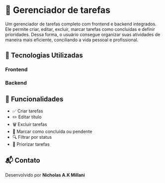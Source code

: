 # 📝 Gerenciador de tarefas

Um gerenciador de tarefas completo com frontend e backend integrados. Ele permite criar, editar, excluir, marcar tarefas como concluídas e definir prioridades. Dessa forma, o usuário consegue organizar suas atividades de maneira mais eficiente, conciliando a vida pessoal e profissional.

## 🚀 Tecnologias Utilizadas

### Frontend

### Backend

## 🧠 Funcionalidades

- ✅ Criar tarefas
- ✏️ Editar título 
- 🗑️ Excluir tarefas
- 📌 Marcar como concluída ou pendente
- 🔍 Filtrar por status
- 🚩 Priorizar tarefas

## 📬 Contato
Desenvolvido por **Nicholas A.K Millani**
